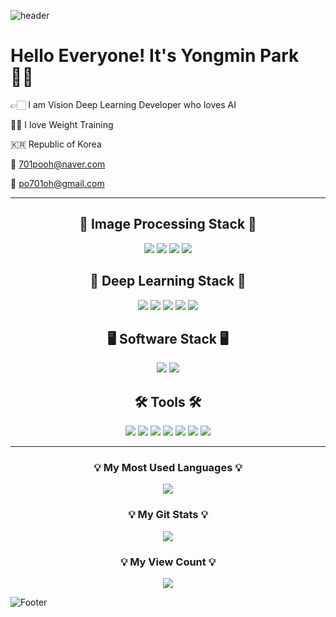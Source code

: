 ![header](https://capsule-render.vercel.app/api?type=waving&color=auto&height=200&section=header&text=Hello%20World!!🤗&fontSize=50&animation=twinkling)


# Hello Everyone! It's Yongmin Park 👋🏻
👉🏻 I am Vision Deep Learning Developer who loves AI

💪🏻 I love Weight Training

🇰🇷 Republic of Korea

📮 701pooh@naver.com

📮 po701oh@gmail.com

---

## <center>🩻 Image Processing Stack 🩻
<p align="center">
<img src="https://img.shields.io/badge/Python-3776AB?style=flat&logo=Python&logoColor=E8E8E8"/>
<img src="https://img.shields.io/badge/C++-00599C?style=flat&logo=c%2B%2B&logoColor=E8E8E8"/>
<img src="https://img.shields.io/badge/OpenCV-5C3EE8?style=flat&logo=OpenCV&logoColor=E8E8E8"/>
<img src="https://img.shields.io/badge/SciPy-8CAAE6?style=flat&logo=SciPy&logoColor=E8E8E8"/>
</p>

## <center>🧠 Deep Learning Stack 🧠 </center>

<p align="center">
<img src="https://img.shields.io/badge/Scikit Learn-F7931E?style=flat&logo=scikit-learn&logoColor=E8E8E8"/>
<img src="https://img.shields.io/badge/PyTorch-EE4C2C?style=flat&logo=PyTorch&logoColor=E8E8E8"/>
<img src="https://img.shields.io/badge/Keras-D00000?style=flat&logo=Keras&logoColor=E8E8E8"/>
<img src="https://img.shields.io/badge/NumPy-013243?style=flat&logo=NumPy&logoColor=E8E8E8"/>
<img src="https://img.shields.io/badge/Pandas-150458?style=flat&logo=pandas&logoColor=E8E8E8"/>
</p>

## <center>🖥 Software Stack 🖥</center>

<p align="center">
<img src="https://img.shields.io/badge/Linux-FCC624?style=flat&logo=Linux&logoColor=E8E8E8"/>
<img src="https://img.shields.io/badge/Docker-2496ED?style=flat&logo=Docker&logoColor=E8E8E8"/>
</p>


## <center>🛠 Tools 🛠</center>

<p align="center">
<img src="https://img.shields.io/badge/GitHub-181717?style=flat&logo=GitHub&logoColor=E8E8E8"/>
<img src="https://img.shields.io/badge/Visual Studio Code-007ACC?style=flat&logo=Visual Studio Code&logoColor=E8E8E8"/>
<img src="https://img.shields.io/badge/PyCharm-000000?style=flat&logo=PyCharm&logoColor=E8E8E8"/>
<img src="https://img.shields.io/badge/Anaconda-44A833?style=flat&logo=Anaconda&logoColor=E8E8E8"/>
<img src="https://img.shields.io/badge/Notion-000000?style=flat&logo=Notion&logoColor=E8E8E8"/>
<img src="https://img.shields.io/badge/Google Colab-F9AB00?style=flat&logo=Google Colab&logoColor=E8E8E8"/>
<img src="https://img.shields.io/badge/macOS-000000?style=flat&logo=macOS&logoColor=E8E8E8"/>
</p>

---

<h3 align="center">💡 My Most Used Languages 💡</h3>
<p align="center">
  <a href="https://github.com/yon-ninii">
    <img align="center" src="https://github-readme-stats.vercel.app/api/top-langs/?username=yon-ninii&layout=compact&show_icons=true&hide_title=true&theme=nord" />
  </a>
</p>
<h3 align="center">💡 My Git Stats 💡</h3>
<p align="center">
  <a href="https://github.com/yon-ninii">
    <img align="center" src="https://github-readme-stats.vercel.app/api?username=yon-ninii&hide_title=true&show_icons=true&include_all_commits=true&theme=nord" />
  </a>
</p>


<h3 align="center">💡 My View Count 💡</h3>
<p align="center">
<a href="https://hits.seeyoufarm.com"><img src="https://hits.seeyoufarm.com/api/count/incr/badge.svg?url=https%3A%2F%2Fgithub.com%2Fgjbae1212%2Fhit-counter&count_bg=%235F7C33&title_bg=%23555555&icon=&icon_color=%23E7E7E7&title=hits&edge_flat=false"/></a>
</p>

![Footer](https://capsule-render.vercel.app/api?type=waving&color=auto&height=150&section=footer)